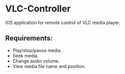 VLC-Controller
==============

iOS application for remote control of VLC media player.

Requirements:
-------------

* Play/stop/pause media.
* Seek media.
* Change audio volume.
* View media file name and position.
